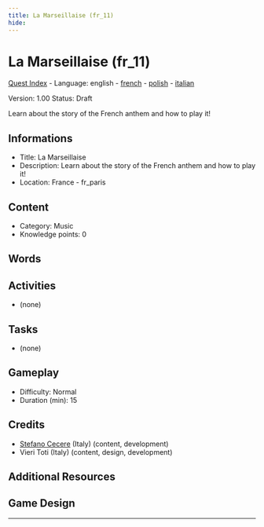 ```yaml
---
title: La Marseillaise (fr_11)
hide:
---
```


# La Marseillaise (fr_11)
[Quest Index](./index.md) - Language: english - [french](./fr_11.fr.md) - [polish](./fr_11.pl.md) - [italian](./fr_11.it.md)

Version: 1.00
Status: Draft

Learn about the story of the French anthem and how to play it!

## Informations

- Title: La Marseillaise
- Description: Learn about the story of the French anthem and how to play it!
- Location: France - fr_paris
## Content
- Category: Music
- Knowledge points: 0
## Words
## Activities
- (none)

## Tasks
- (none)
## Gameplay
- Difficulty: Normal
- Duration (min): 15
## Credits
- [Stefano Cecere](https://stefanocecere.com) (Italy) (content, development)
- Vieri Toti (Italy) (content, design, development)

## Additional Resources

## Game Design


---

